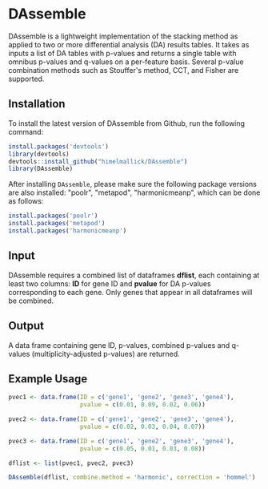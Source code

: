 # DAssemble
DAssemble is a lightweight implementation of the stacking method as applied to two or more differential analysis (DA) results tables. It takes as inputs a list of DA tables with p-values and returns a single table with omnibus p-values and q-values on a per-feature basis. Several p-value combination methods such as Stouffer's method, CCT, and Fisher are supported.

## Installation
To install the latest version of DAssemble from Github, run the following command:

``` r
install.packages('devtools')
library(devtools)
devtools::install_github("himelmallick/DAssemble")
library(DAssemble)
```

After installing `DAssemble`, please make sure the following package versions are also installed: "poolr", "metapod", "harmonicmeanp", which can be done as follows:
``` r
install.packages('poolr')
install.packages('metapod')
install.packages('harmonicmeanp')
```

## Input 
DAssemble requires a combined list of dataframes **dflist**, each containing at least two columns: **ID** for gene ID and **pvalue** for DA p-values corresponding to each gene. Only genes that appear in all dataframes will be combined.


## Output
A data frame containing gene ID, p-values, combined p-values and q-values (multiplicity-adjusted p-values) are returned.


## Example Usage
``` r
pvec1 <- data.frame(ID = c('gene1', 'gene2', 'gene3', 'gene4'),
                    pvalue = c(0.01, 0.09, 0.02, 0.06))

pvec2 <- data.frame(ID = c('gene1', 'gene2', 'gene3', 'gene4'),
                    pvalue = c(0.02, 0.03, 0.04, 0.07))

pvec3 <- data.frame(ID = c('gene1', 'gene2', 'gene3', 'gene4'),
                    pvalue = c(0.05, 0.01, 0.03, 0.08))

dflist <- list(pvec1, pvec2, pvec3)

DAssemble(dflist, combine.method = 'harmonic', correction = 'hommel')
```

